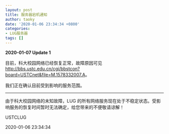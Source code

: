 ```yaml
---
layout: post
title: 服务器宕机通知
author: taoky
date: '2020-01-06 23:34:34 +0800'
categories:
- LUG服务器
tags: []
---
```


**2020-01-07 Update 1**

目前，科大校园网络已经恢复正常，故障原因可见 <http://bbs.ustc.edu.cn/cgi/bbstcon?board=USTCnet&file=M.1578332007.A>。

我们正在确认目前受到影响的服务范围。

----

由于科大校园网络的未知故障，LUG 的所有网络服务现在处于不稳定状态。受影响服务的恢复时间暂时无法确定，给您带来的不便敬请谅解！

USTCLUG

2020-01-06 23:34:34